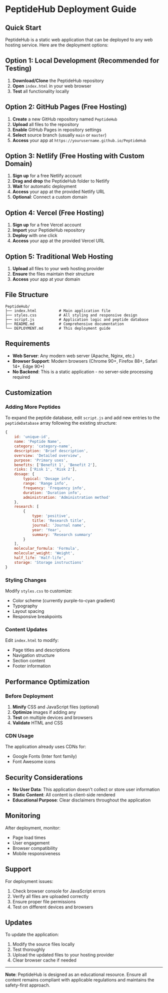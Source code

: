 # PeptideHub Deployment Guide

## Quick Start

PeptideHub is a static web application that can be deployed to any web hosting service. Here are the deployment options:

## Option 1: Local Development (Recommended for Testing)

1. **Download/Clone** the PeptideHub repository
2. **Open** `index.html` in your web browser
3. **Test** all functionality locally

## Option 2: GitHub Pages (Free Hosting)

1. **Create** a new GitHub repository named `PeptideHub`
2. **Upload** all files to the repository
3. **Enable** GitHub Pages in repository settings
4. **Select** source branch (usually `main` or `master`)
5. **Access** your app at `https://yourusername.github.io/PeptideHub`

## Option 3: Netlify (Free Hosting with Custom Domain)

1. **Sign up** for a free Netlify account
2. **Drag and drop** the PeptideHub folder to Netlify
3. **Wait** for automatic deployment
4. **Access** your app at the provided Netlify URL
5. **Optional**: Connect a custom domain

## Option 4: Vercel (Free Hosting)

1. **Sign up** for a free Vercel account
2. **Import** your PeptideHub repository
3. **Deploy** with one click
4. **Access** your app at the provided Vercel URL

## Option 5: Traditional Web Hosting

1. **Upload** all files to your web hosting provider
2. **Ensure** the files maintain their structure
3. **Access** your app at your domain

## File Structure

```
PeptideHub/
├── index.html          # Main application file
├── styles.css          # All styling and responsive design
├── script.js           # Application logic and peptide database
├── README.md           # Comprehensive documentation
└── DEPLOYMENT.md       # This deployment guide
```

## Requirements

- **Web Server**: Any modern web server (Apache, Nginx, etc.)
- **Browser Support**: Modern browsers (Chrome 90+, Firefox 88+, Safari 14+, Edge 90+)
- **No Backend**: This is a static application - no server-side processing required

## Customization

### Adding More Peptides

To expand the peptide database, edit `script.js` and add new entries to the `peptideDatabase` array following the existing structure:

```javascript
{
    id: 'unique-id',
    name: 'Peptide Name',
    category: 'category-name',
    description: 'Brief description',
    overview: 'Detailed overview',
    purpose: 'Primary uses',
    benefits: ['Benefit 1', 'Benefit 2'],
    risks: ['Risk 1', 'Risk 2'],
    dosage: {
        typical: 'Dosage info',
        range: 'Range info',
        frequency: 'Frequency info',
        duration: 'Duration info',
        administration: 'Administration method'
    },
    research: [
        {
            type: 'positive',
            title: 'Research title',
            journal: 'Journal name',
            year: 'Year',
            summary: 'Research summary'
        }
    ],
    molecular_formula: 'Formula',
    molecular_weight: 'Weight',
    half_life: 'Half-life',
    storage: 'Storage instructions'
}
```

### Styling Changes

Modify `styles.css` to customize:
- Color scheme (currently purple-to-cyan gradient)
- Typography
- Layout spacing
- Responsive breakpoints

### Content Updates

Edit `index.html` to modify:
- Page titles and descriptions
- Navigation structure
- Section content
- Footer information

## Performance Optimization

### Before Deployment

1. **Minify** CSS and JavaScript files (optional)
2. **Optimize** images if adding any
3. **Test** on multiple devices and browsers
4. **Validate** HTML and CSS

### CDN Usage

The application already uses CDNs for:
- Google Fonts (Inter font family)
- Font Awesome icons

## Security Considerations

- **No User Data**: This application doesn't collect or store user information
- **Static Content**: All content is client-side rendered
- **Educational Purpose**: Clear disclaimers throughout the application

## Monitoring

After deployment, monitor:
- Page load times
- User engagement
- Browser compatibility
- Mobile responsiveness

## Support

For deployment issues:
1. Check browser console for JavaScript errors
2. Verify all files are uploaded correctly
3. Ensure proper file permissions
4. Test on different devices and browsers

## Updates

To update the application:
1. Modify the source files locally
2. Test thoroughly
3. Upload the updated files to your hosting provider
4. Clear browser cache if needed

---

**Note**: PeptideHub is designed as an educational resource. Ensure all content remains compliant with applicable regulations and maintains the safety-first approach.
